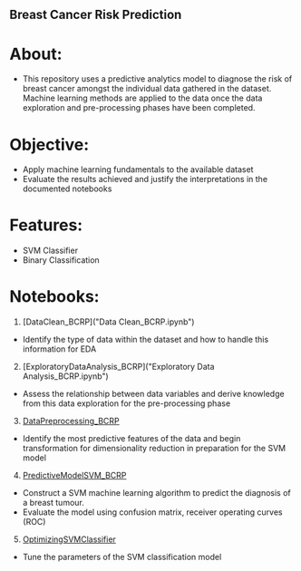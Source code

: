 ## Breast Cancer Risk Prediction

# About: 
- This repository uses a predictive analytics model to diagnose the risk of breast cancer amongst the individual data gathered in the dataset. Machine learning methods are applied to the data once the data exploration and pre-processing phases have been completed.

# Objective: 
- Apply machine learning fundamentals to the available dataset
- Evaluate the results achieved and justify the interpretations in the documented notebooks

# Features: 
- SVM Classifier
- Binary Classification

# Notebooks: 
1. [DataClean_BCRP]("Data Clean_BCRP.ipynb")
- Identify the type of data within the dataset and how to handle this information for EDA

2. [ExploratoryDataAnalysis_BCRP]("Exploratory Data Analysis_BCRP.ipynb")
- Assess the relationship between data variables and derive knowledge from this data exploration for the pre-processing phase 

3. [DataPreprocessing_BCRP]("DataPreprocessing_BCRP.ipynb")
- Identify the most predictive features of the data and begin transformation for dimensionality reduction in preparation for the SVM model

4. [PredictiveModelSVM_BCRP]("PredictiveModelSVM_BCRP.ipynb")
- Construct a SVM machine learning algorithm to predict the diagnosis of a breast tumour. 
- Evaluate the model using confusion matrix, receiver operating curves (ROC)

5. [OptimizingSVMClassifier]("OptimizingSVMClassifier_BCRP.ipynb")
- Tune the parameters of the SVM classification model